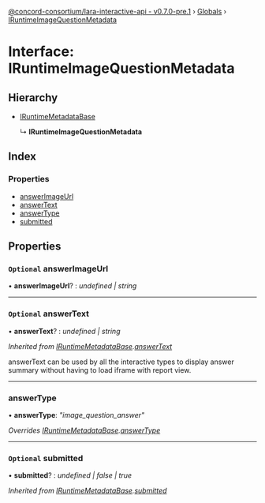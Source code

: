 [@concord-consortium/lara-interactive-api - v0.7.0-pre.1](../README.md) › [Globals](../globals.md) › [IRuntimeImageQuestionMetadata](iruntimeimagequestionmetadata.md)

# Interface: IRuntimeImageQuestionMetadata

## Hierarchy

* [IRuntimeMetadataBase](iruntimemetadatabase.md)

  ↳ **IRuntimeImageQuestionMetadata**

## Index

### Properties

* [answerImageUrl](iruntimeimagequestionmetadata.md#optional-answerimageurl)
* [answerText](iruntimeimagequestionmetadata.md#optional-answertext)
* [answerType](iruntimeimagequestionmetadata.md#answertype)
* [submitted](iruntimeimagequestionmetadata.md#optional-submitted)

## Properties

### `Optional` answerImageUrl

• **answerImageUrl**? : *undefined | string*

___

### `Optional` answerText

• **answerText**? : *undefined | string*

*Inherited from [IRuntimeMetadataBase](iruntimemetadatabase.md).[answerText](iruntimemetadatabase.md#optional-answertext)*

answerText can be used by all the interactive types to display answer summary without having to load iframe
with report view.

___

###  answerType

• **answerType**: *"image_question_answer"*

*Overrides [IRuntimeMetadataBase](iruntimemetadatabase.md).[answerType](iruntimemetadatabase.md#answertype)*

___

### `Optional` submitted

• **submitted**? : *undefined | false | true*

*Inherited from [IRuntimeMetadataBase](iruntimemetadatabase.md).[submitted](iruntimemetadatabase.md#optional-submitted)*
